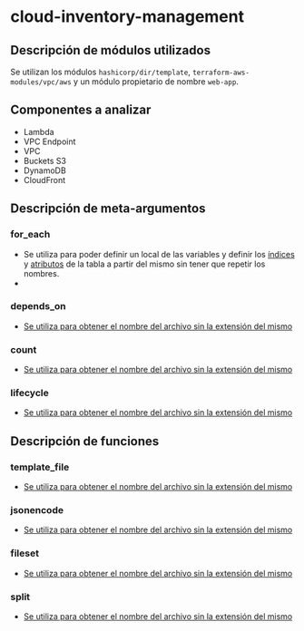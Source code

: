 # cloud-inventory-management

## Descripción de módulos utilizados

Se utilizan los módulos `hashicorp/dir/template`, `terraform-aws-modules/vpc/aws` y un módulo propietario de nombre `web-app`.

## Componentes a analizar

- Lambda
- VPC Endpoint
- VPC
- Buckets S3
- DynamoDB
- CloudFront

## Descripción de meta-argumentos

### for_each
- Se utiliza para poder definir un local de las variables y definir los [índices](https://github.com/Khato1319/cloud-inventory-management/blob/main/iac/database.tf#L26) y [atributos](https://github.com/Khato1319/cloud-inventory-management/blob/main/iac/database.tf#L26) de la tabla a partir del mismo sin tener que repetir los nombres.
- 
### depends_on
- [Se utiliza para obtener el nombre del archivo sin la extensión del mismo](https://github.com/Khato1319/cloud-inventory-management/blob/main/iac/lambda.tf#LL63C3-L63C44)
### count
- [Se utiliza para obtener el nombre del archivo sin la extensión del mismo](https://github.com/Khato1319/cloud-inventory-management/blob/main/iac/lambda.tf#LL63C3-L63C44)
### lifecycle
- [Se utiliza para obtener el nombre del archivo sin la extensión del mismo](https://github.com/Khato1319/cloud-inventory-management/blob/main/iac/lambda.tf#LL63C3-L63C44)
## Descripción de funciones
### template_file
- [Se utiliza para obtener el nombre del archivo sin la extensión del mismo](https://github.com/Khato1319/cloud-inventory-management/blob/main/iac/lambda.tf#LL63C3-L63C44)
### jsonencode
- [Se utiliza para obtener el nombre del archivo sin la extensión del mismo](https://github.com/Khato1319/cloud-inventory-management/blob/main/iac/lambda.tf#LL63C3-L63C44)
### fileset
- [Se utiliza para obtener el nombre del archivo sin la extensión del mismo](https://github.com/Khato1319/cloud-inventory-management/blob/main/iac/lambda.tf#LL63C3-L63C44)
### split
- [Se utiliza para obtener el nombre del archivo sin la extensión del mismo](https://github.com/Khato1319/cloud-inventory-management/blob/main/iac/lambda.tf#LL63C3-L63C44)

